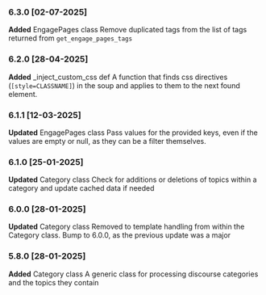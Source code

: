 ### 6.3.0 [02-07-2025]
**Added** EngagePages class
Remove duplicated tags from the list of tags returned from `get_engage_pages_tags`

### 6.2.0 [28-04-2025]
**Added** _inject_custom_css def
A function that finds css directives (`[style=CLASSNAME]`) in the soup and applies to them to the next found element.

### 6.1.1 [12-03-2025]
**Updated** EngagePages class
Pass values for the provided keys, even if the values are empty or null, as they can be a filter themselves.

### 6.1.0 [25-01-2025]
**Updated** Category class
Check for additions or deletions of topics within a category and update cached data if needed

### 6.0.0 [28-01-2025]
**Updated** Category class 
Removed to template handling from within the Category class.
Bump to 6.0.0, as the previous update was a major

### 5.8.0 [28-01-2025]
**Added** Category class 
A generic class for processing discourse categories and the topics they contain